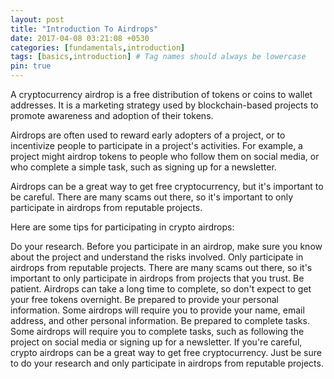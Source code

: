 ```yaml
---
layout: post
title: "Introduction To Airdrops"
date: 2017-04-08 03:21:08 +0530
categories: [fundamentals,introduction]
tags: [basics,introduction] # Tag names should always be lowercase
pin: true
---
```


A cryptocurrency airdrop is a free distribution of tokens or coins to wallet addresses. It is a marketing strategy used by blockchain-based projects to promote awareness and adoption of their tokens.

Airdrops are often used to reward early adopters of a project, or to incentivize people to participate in a project's activities. For example, a project might airdrop tokens to people who follow them on social media, or who complete a simple task, such as signing up for a newsletter.

Airdrops can be a great way to get free cryptocurrency, but it's important to be careful. There are many scams out there, so it's important to only participate in airdrops from reputable projects.

Here are some tips for participating in crypto airdrops:

Do your research. Before you participate in an airdrop, make sure you know about the project and understand the risks involved.
Only participate in airdrops from reputable projects. There are many scams out there, so it's important to only participate in airdrops from projects that you trust.
Be patient. Airdrops can take a long time to complete, so don't expect to get your free tokens overnight.
Be prepared to provide your personal information. Some airdrops will require you to provide your name, email address, and other personal information.
Be prepared to complete tasks. Some airdrops will require you to complete tasks, such as following the project on social media or signing up for a newsletter.
If you're careful, crypto airdrops can be a great way to get free cryptocurrency. Just be sure to do your research and only participate in airdrops from reputable projects.
